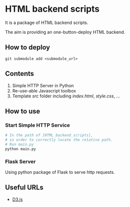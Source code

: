 # HTML backend scripts

It is a package of HTML backend scripts.

The aim is providing an one-button-deploy HTML backend.

## How to deploy

```shell
git submodule add <submodule_url>
```

## Contents

1. Simple HTTP Server in Python
2. Re-use-able Javascript toolbox
3. Template _src_ folder including _index.html_, _style.css_, ...

## How to use

### Start Simple HTTP Service

```python
# In the path of [HTML_backend_scripts],
# in order to correctly locate the relative path.
# Run main.py
python main.py
```

### Flask Server

Using python package of Flask to serve http requests.

## Useful URLs

- [D3.js](https://d3js.org)
